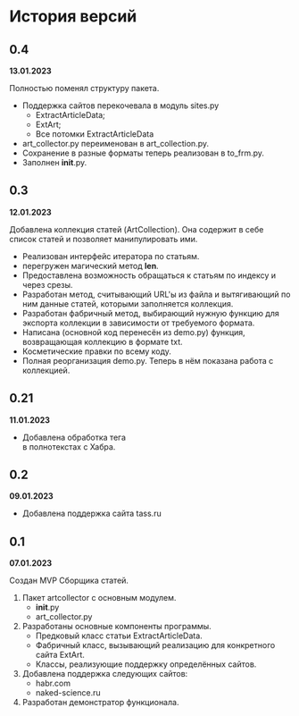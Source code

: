 # История версий

## 0.4

**13.01.2023**

Полностью поменял структуру пакета.

* Поддержка сайтов перекочевала в модуль sites.py
    * ExtractArticleData;
    * ExtArt;
    * Все потомки ExtractArticleData
* art_collector.py переименован в art_collection.py.
* Сохранение в разные форматы теперь реализован в to_frm.py.
* Заполнен __init__.py.

## 0.3

**12.01.2023**

Добавлена коллекция статей (ArtCollection). Она содержит в себе список статей и позволяет манипулировать ими.

* Реализован интерфейс итератора по статьям.
* перегружен магический метод __len__.
* Предоставлена возможность обращаться к статьям по индексу и через срезы.
* Разработан метод, считывающий URL'ы из файла и вытягивающий по ним данные статей, которыми заполняется коллекция.
* Разработан фабричный метод, выбирающий нужную функцию для экспорта коллекции в зависимости от требуемого формата.
* Написана (основной код перенесён из demo.py) функция, возвращающая коллекцию в формате txt.
* Косметические правки по всему коду.
* Полная реорганизация demo.py. Теперь в нём показана работа с коллекцией.

## 0.21

**11.01.2023**

- Добавлена обработка тега <br/> в полнотекстах с Хабра.

## 0.2

**09.01.2023**

- Добавлена поддержка сайта tass.ru

## 0.1

**07.01.2023**

Создан MVP Сборщика статей.

1. Пакет artcollector с основным модулем.
    - __init__.py
    - art_collector.py
2. Разработаны основные компоненты программы.
    - Предковый класс статьи ExtractArticleData.
    - Фабричный класс, вызывающий реализацию для конкретного сайта ExtArt.
    - Классы, реализующие поддержку определённых сайтов.
3. Добавлена поддержка следующих сайтов:
    - habr.com
    - naked-science.ru
4. Разработан демонстратор функционала.